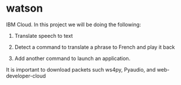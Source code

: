 # watson
IBM Cloud. In this project we will be doing the following:

1) Translate speech to text

2) Detect a command to translate a phrase to French and play it back

3) Add another command to launch an application.

It is important to download packets such ws4py, Pyaudio, and web-developer-cloud
